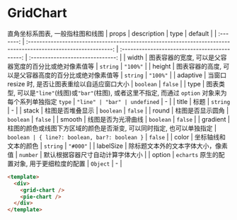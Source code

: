 # GridChart

直角坐标系图表, 一般指柱图和线图
|   props   |                                                  description                                                   |                     type                      |             default              |
| :-------: | :------------------------------------------------------------------------------------------------------------: | :-------------------------------------------: | :------------------------------: |
|   width   |                             图表容器的宽度, 可以是父容器宽度的百分比或绝对像素值等                             |                   `string`                    |             `"100%"`             |
|  height   |                             图表容器的高度, 可以是父容器高度的百分比或绝对像素值等                             |                   `string`                    |             `"100%"`             |
| adaptive  |                                当窗口 resize 时, 是否让图表重绘以自适应窗口大小                                |                   `boolean`                   |             `false`              |
|   type    | 图表类型, 可以是`"line"`(线图)或`"bar"`(柱图), 或者这里不指定, 而通过 `option` 对象来为每个系列单独指定 `type` |         `"line" | "bar" | undefined`          |                -                 |
|   title   |                                                      标题                                                      |                   `string`                    |                -                 |
|   stack   |                                                柱图是否堆叠显示                                                |                   `boolean`                   |             `false`              |
|   round   |                                                柱图是否显示圆角                                                |                   `boolean`                   |             `false`              |
|  smooth   |                                               线图是否为光滑曲线                                               |                   `boolean`                   |             `false`              |
| gradient  |                      柱图的颜色或线图下方区域的颜色是否渐变, 可以同时指定, 也可以单独指定                      | `boolean | { line?: boolean, bar?: boolean }` |             `false`              |
|   color   |                                              坐标轴线和文本的颜色                                              |                   `string`                    |             `"#000"`             |
| labelSize |                                       除标题文本外的文本字体大小，像素值                                       |                   `number`                    | 默认根据容器尺寸自动计算字体大小 |
|  option   |                                  `echarts` 原生的配置对象, 用于更细粒度的配置                                  |                   `Object`                    |                -                 |

```html
<template>
  <div>
    <grid-chart />
    <pie-chart />
  </div>
</template>
```

